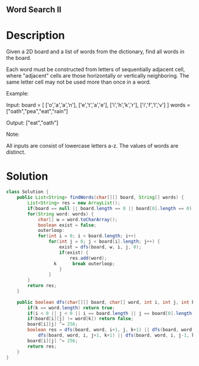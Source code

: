 Word Search II
---

# Description
Given a 2D board and a list of words from the dictionary, find all words in the board.

Each word must be constructed from letters of sequentially adjacent cell, where "adjacent" cells are those horizontally or vertically neighboring. The same letter cell may not be used more than once in a word.

 

Example:

Input: 
board = [
  ['o','a','a','n'],
  ['e','t','a','e'],
  ['i','h','k','r'],
  ['i','f','l','v']
]
words = ["oath","pea","eat","rain"]

Output: ["eat","oath"]
 

Note:

All inputs are consist of lowercase letters a-z.
The values of words are distinct.

# Solution
```java
class Solution {
    public List<String> findWords(char[][] board, String[] words) {
        List<String> res = new ArrayList();
        if(board == null || board.length == 0 || board[0].length == 0) return res;
        for(String word: words) {
            char[] w = word.toCharArray();
            boolean exist = false;
            outerloop:
            for(int i = 0; i < board.length; i++)
                for(int j = 0; j < board[i].length; j++) {
                    exist = dfs(board, w, i, j, 0);
                    if(exist) {
                        res.add(word);
                  k      break outerloop;
                    }
                }
        }
        return res;
    }
    
    public boolean dfs(char[][] board, char[] word, int i, int j, int k) {
        if(k == word.length) return true;
        if(i < 0 || j < 0 || i == board.length || j == board[0].length) return false;
        if(board[i][j] != word[k]) return false;
        board[i][j] ^= 256;
        boolean res = dfs(board, word, i+1, j, k+1) || dfs(board, word, i-1, j, k+1) ||
            dfs(board, word, i, j+1, k+1) || dfs(board, word, i, j-1, k+1);
        board[i][j] ^= 256;
        return res;
    }
}
```
